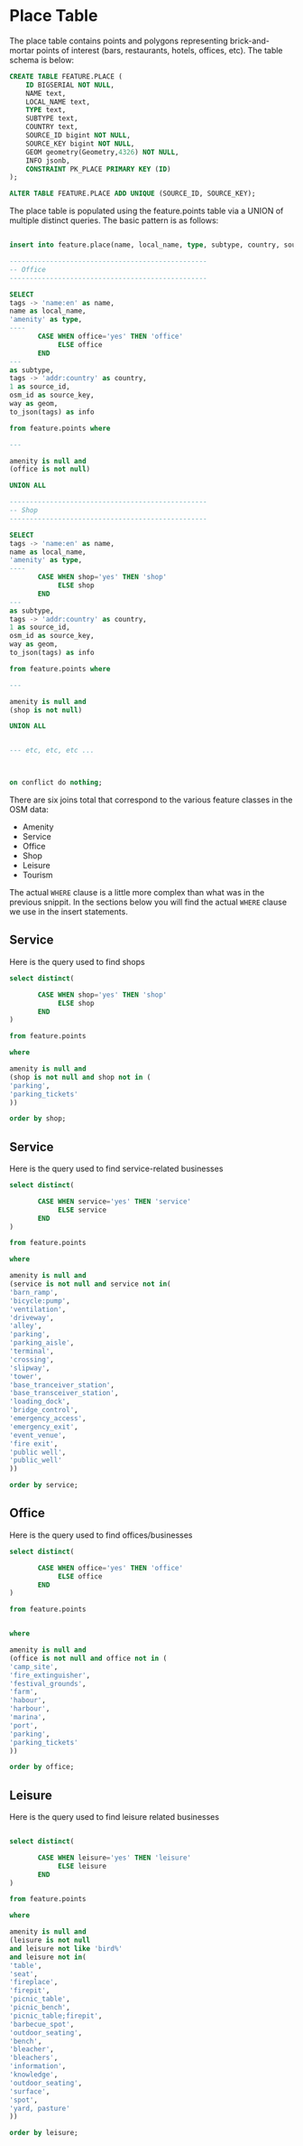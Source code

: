 # Place Table

The place table contains points and polygons representing brick-and-mortar points of interest (bars, restaurants, hotels, offices, etc). The table schema is below:


```sql
CREATE TABLE FEATURE.PLACE (
    ID BIGSERIAL NOT NULL,
    NAME text,
    LOCAL_NAME text,
    TYPE text,
    SUBTYPE text,
    COUNTRY text,
    SOURCE_ID bigint NOT NULL,
    SOURCE_KEY bigint NOT NULL,
    GEOM geometry(Geometry,4326) NOT NULL,
    INFO jsonb,
    CONSTRAINT PK_PLACE PRIMARY KEY (ID)
);

ALTER TABLE FEATURE.PLACE ADD UNIQUE (SOURCE_ID, SOURCE_KEY);
```


The place table is populated using the feature.points table via a UNION of multiple distinct queries. The basic pattern is as follows:

```sql

insert into feature.place(name, local_name, type, subtype, country, source_id, source_key, geom, info)

-------------------------------------------------
-- Office
-------------------------------------------------

SELECT 
tags -> 'name:en' as name, 
name as local_name, 
'amenity' as type, 
----
       CASE WHEN office='yes' THEN 'office'
            ELSE office
       END
---
as subtype,
tags -> 'addr:country' as country, 
1 as source_id,
osm_id as source_key,
way as geom, 
to_json(tags) as info

from feature.points where 

---

amenity is null and
(office is not null)

UNION ALL

-------------------------------------------------
-- Shop
-------------------------------------------------

SELECT 
tags -> 'name:en' as name, 
name as local_name, 
'amenity' as type, 
----
       CASE WHEN shop='yes' THEN 'shop'
            ELSE shop
       END
---
as subtype,
tags -> 'addr:country' as country, 
1 as source_id,
osm_id as source_key,
way as geom, 
to_json(tags) as info

from feature.points where 

---

amenity is null and
(shop is not null)

UNION ALL


--- etc, etc, etc ...



on conflict do nothing;

```

There are six joins total that correspond to the various feature classes in the OSM data:
 - Amenity
 - Service
 - Office
 - Shop
 - Leisure
 - Tourism

The actual `WHERE` clause is a little more complex than what was in the previous snippit. 
In the sections below you will find the actual `WHERE` clause we use in the insert statements.

## Service
Here is the query used to find shops
```sql
select distinct(

       CASE WHEN shop='yes' THEN 'shop'
            ELSE shop
       END
)

from feature.points

where 

amenity is null and
(shop is not null and shop not in (
'parking',
'parking_tickets'
))

order by shop;
```

## Service
Here is the query used to find service-related businesses

```sql
select distinct(

       CASE WHEN service='yes' THEN 'service'
            ELSE service
       END
)

from feature.points

where 

amenity is null and
(service is not null and service not in(
'barn_ramp',
'bicycle:pump',
'ventilation',
'driveway',
'alley',
'parking',
'parking_aisle',
'terminal',
'crossing',
'slipway',
'tower',
'base_tranceiver_station',
'base_transceiver_station',
'loading_dock',
'bridge_control',
'emergency_access',
'emergency_exit',
'event_venue',
'fire exit',
'public well',
'public_well'
))

order by service;
```

## Office
Here is the query used to find offices/businesses

```sql
select distinct(

       CASE WHEN office='yes' THEN 'office'
            ELSE office
       END
)

from feature.points


where 

amenity is null and
(office is not null and office not in (
'camp_site',
'fire_extinguisher',
'festival_grounds',
'farm',
'habour',
'harbour',
'marina',
'port',
'parking',
'parking_tickets'
))

order by office;
```


## Leisure
Here is the query used to find leisure related businesses

```sql

select distinct(

       CASE WHEN leisure='yes' THEN 'leisure'
            ELSE leisure
       END
)

from feature.points

where 

amenity is null and
(leisure is not null 
and leisure not like 'bird%'
and leisure not in(
'table', 
'seat', 
'fireplace',
'firepit',
'picnic_table',
'picnic_bench',
'picnic_table;firepit',
'barbecue_spot',
'outdoor_seating',
'bench',
'bleacher',
'bleachers',
'information',
'knowledge',
'outdoor_seating',
'surface',
'spot',
'yard, pasture'
)) 

order by leisure;
```
